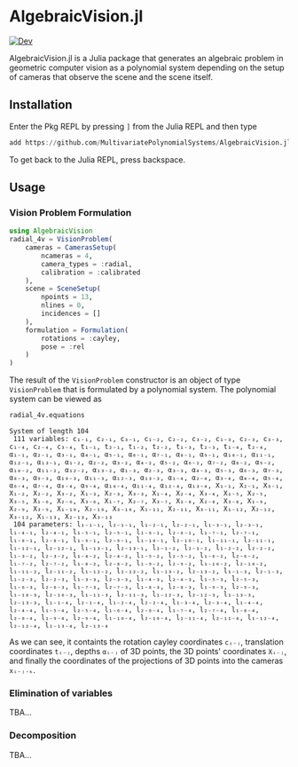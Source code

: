 # AlgebraicVision.jl

<!--[![Stable](https://img.shields.io/badge/docs-stable-blue.svg)](https://multivariatepolynomialsystems.github.io/AlgebraicVision.jl/stable/)-->
[![Dev](https://img.shields.io/badge/docs-dev-blue.svg)](https://multivariatepolynomialsystems.github.io/AlgebraicVision.jl/dev/)

AlgebraicVision.jl is a Julia package that generates an algebraic problem in geometric computer vision as a polynomial system depending on the setup of cameras that observe the scene and the scene itself.

## Installation

Enter the Pkg REPL by pressing `]` from the Julia REPL and then type
```julia
add https://github.com/MultivariatePolynomialSystems/AlgebraicVision.jl.git
```
To get back to the Julia REPL, press backspace.

## Usage
### Vision Problem Formulation
```julia
using AlgebraicVision
radial_4v = VisionProblem(
    cameras = CamerasSetup(
        ncameras = 4,
        camera_types = :radial,
        calibration = :calibrated
    ),
    scene = SceneSetup(
        npoints = 13,
        nlines = 0,
        incidences = []
    ),
    formulation = Formulation(
        rotations = :cayley,
        pose = :rel
    )
)
```
The result of the `VisionProblem` constructor is an object of type `VisionProblem` that is formulated by a polynomial system. The polynomial system can be viewed as
```julia
radial_4v.equations
```
```
System of length 104
 111 variables: c₁₋₁, c₂₋₁, c₃₋₁, c₁₋₂, c₂₋₂, c₃₋₂, c₁₋₃, c₂₋₃, c₃₋₃, c₁₋₄, c₂₋₄, c₃₋₄, t₁₋₁, t₂₋₁, t₁₋₂, t₂₋₂, t₁₋₃, t₂₋₃, t₁₋₄, t₂₋₄, α₁₋₁, α₂₋₁, α₃₋₁, α₄₋₁, α₅₋₁, α₆₋₁, α₇₋₁, α₈₋₁, α₉₋₁, α₁₀₋₁, α₁₁₋₁, α₁₂₋₁, α₁₃₋₁, α₁₋₂, α₂₋₂, α₃₋₂, α₄₋₂, α₅₋₂, α₆₋₂, α₇₋₂, α₈₋₂, α₉₋₂, α₁₀₋₂, α₁₁₋₂, α₁₂₋₂, α₁₃₋₂, α₁₋₃, α₂₋₃, α₃₋₃, α₄₋₃, α₅₋₃, α₆₋₃, α₇₋₃, α₈₋₃, α₉₋₃, α₁₀₋₃, α₁₁₋₃, α₁₂₋₃, α₁₃₋₃, α₁₋₄, α₂₋₄, α₃₋₄, α₄₋₄, α₅₋₄, α₆₋₄, α₇₋₄, α₈₋₄, α₉₋₄, α₁₀₋₄, α₁₁₋₄, α₁₂₋₄, α₁₃₋₄, X₁₋₁, X₂₋₁, X₃₋₁, X₁₋₂, X₂₋₂, X₃₋₂, X₁₋₃, X₂₋₃, X₃₋₃, X₁₋₄, X₂₋₄, X₃₋₄, X₁₋₅, X₂₋₅, X₃₋₅, X₁₋₆, X₂₋₆, X₃₋₆, X₁₋₇, X₂₋₇, X₃₋₇, X₁₋₈, X₂₋₈, X₃₋₈, X₁₋₉, X₂₋₉, X₃₋₉, X₁₋₁₀, X₂₋₁₀, X₃₋₁₀, X₁₋₁₁, X₂₋₁₁, X₃₋₁₁, X₁₋₁₂, X₂₋₁₂, X₃₋₁₂, X₁₋₁₃, X₂₋₁₃, X₃₋₁₃
 104 parameters: l₁₋₁₋₁, l₂₋₁₋₁, l₁₋₂₋₁, l₂₋₂₋₁, l₁₋₃₋₁, l₂₋₃₋₁, l₁₋₄₋₁, l₂₋₄₋₁, l₁₋₅₋₁, l₂₋₅₋₁, l₁₋₆₋₁, l₂₋₆₋₁, l₁₋₇₋₁, l₂₋₇₋₁, l₁₋₈₋₁, l₂₋₈₋₁, l₁₋₉₋₁, l₂₋₉₋₁, l₁₋₁₀₋₁, l₂₋₁₀₋₁, l₁₋₁₁₋₁, l₂₋₁₁₋₁, l₁₋₁₂₋₁, l₂₋₁₂₋₁, l₁₋₁₃₋₁, l₂₋₁₃₋₁, l₁₋₁₋₂, l₂₋₁₋₂, l₁₋₂₋₂, l₂₋₂₋₂, l₁₋₃₋₂, l₂₋₃₋₂, l₁₋₄₋₂, l₂₋₄₋₂, l₁₋₅₋₂, l₂₋₅₋₂, l₁₋₆₋₂, l₂₋₆₋₂, l₁₋₇₋₂, l₂₋₇₋₂, l₁₋₈₋₂, l₂₋₈₋₂, l₁₋₉₋₂, l₂₋₉₋₂, l₁₋₁₀₋₂, l₂₋₁₀₋₂, l₁₋₁₁₋₂, l₂₋₁₁₋₂, l₁₋₁₂₋₂, l₂₋₁₂₋₂, l₁₋₁₃₋₂, l₂₋₁₃₋₂, l₁₋₁₋₃, l₂₋₁₋₃, l₁₋₂₋₃, l₂₋₂₋₃, l₁₋₃₋₃, l₂₋₃₋₃, l₁₋₄₋₃, l₂₋₄₋₃, l₁₋₅₋₃, l₂₋₅₋₃, l₁₋₆₋₃, l₂₋₆₋₃, l₁₋₇₋₃, l₂₋₇₋₃, l₁₋₈₋₃, l₂₋₈₋₃, l₁₋₉₋₃, l₂₋₉₋₃, l₁₋₁₀₋₃, l₂₋₁₀₋₃, l₁₋₁₁₋₃, l₂₋₁₁₋₃, l₁₋₁₂₋₃, l₂₋₁₂₋₃, l₁₋₁₃₋₃, l₂₋₁₃₋₃, l₁₋₁₋₄, l₂₋₁₋₄, l₁₋₂₋₄, l₂₋₂₋₄, l₁₋₃₋₄, l₂₋₃₋₄, l₁₋₄₋₄, l₂₋₄₋₄, l₁₋₅₋₄, l₂₋₅₋₄, l₁₋₆₋₄, l₂₋₆₋₄, l₁₋₇₋₄, l₂₋₇₋₄, l₁₋₈₋₄, l₂₋₈₋₄, l₁₋₉₋₄, l₂₋₉₋₄, l₁₋₁₀₋₄, l₂₋₁₀₋₄, l₁₋₁₁₋₄, l₂₋₁₁₋₄, l₁₋₁₂₋₄, l₂₋₁₂₋₄, l₁₋₁₃₋₄, l₂₋₁₃₋₄
```
As we can see, it containts the rotation cayley coordinates `cᵢ₋ⱼ`, translation coordinates `tᵢ₋ⱼ`, depths `αᵢ₋ⱼ` of 3D points, the 3D points' coordinates `Xᵢ₋ⱼ`, and finally the coordinates of the projections of 3D points into the cameras `xᵢ₋ⱼ₋ₖ`.

### Elimination of variables
TBA...
### Decomposition
TBA...